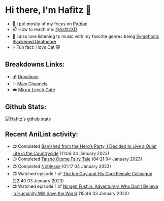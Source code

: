 # Hi there, I'm Hafitz 👋
- 🐍 I put mostly of my focus on [Python](https://python.org)
- 📫 How to reach me: [@hafitzXD](https://t.me/hafitzXD)
- 🎵 I also love listening to music with my favorite genres being [Symphonic Blackened Deathcore](https://youtu.be/qyYmS_iBcy4)
- ⚡ Fun fact: I love Cat 😺

## Breakdowns Links:
- 💰 [Donations](https://t.me/TheBreakdowns/2)
- ✨ [Main Channels](https://t.me/TheBreakdowns)
- ☁️ [Mirror Leech Gate](https://t.me/BreakdownsGate)

## Github Stats:
![Hafitz's github stats](https://github-readme-stats.vercel.app/api?username=breakdowns&show_icons=true&count_private=true&bg_color=00000000&text_color=777)

## Recent AniList activity:
<!-- ANILIST_ACTIVITY:start -->

-   📺 Completed [Banished from the Hero’s Party, I Decided to Live a Quiet Life in the Countryside](https://anilist.co/anime/126213) (11:06 04 January 2023)
-   📺 Completed [Taisho Otome Fairy Tale](https://anilist.co/anime/127412) (04:21 04 January 2023)
-   📺 Completed [Noblesse](https://anilist.co/anime/116005) (01:17 04 January 2023)
-   📺 Watched episode 1 of [The Ice Guy and His Cool Female Colleague](https://anilist.co/anime/151252) (22:40 03 January 2023)
-   📺 Watched episode 1 of [Ningen Fushin: Adventurers Who Don’t Believe in Humanity Will Save the World](https://anilist.co/anime/137909) (15:46 03 January 2023)

<!-- ANILIST_ACTIVITY:end -->
